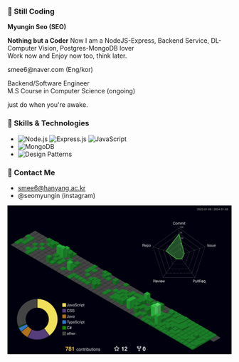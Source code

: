 ### 👋 Still Coding

<b>Myungin Seo (SEO) </b>
<br>
<p>
<b>Nothing but a Coder</b>
Now I am a NodeJS-Express, Backend Service, DL-Computer Vision, Postgres-MongoDB lover <br>
Work now and Enjoy now too, think later.<br>
</p>
<p>
smee6@naver.com (Eng/kor)<br>
</p>
Backend/Software Engineer <br>
M.S Course in Computer Science (ongoing)

<br>

just do when you're awake.

### 💼 Skills & Technologies
- ![Node.js](https://img.shields.io/badge/Node.js-green) ![Express.js](https://img.shields.io/badge/Express.js-skyblue) ![JavaScript](https://img.shields.io/badge/JavaScript-yellow)
- ![MongoDB](https://img.shields.io/badge/MongoDB-brown)
- ![Design Patterns](https://img.shields.io/badge/Design%20Patterns-pink)


### 🫠 Contact Me
- smee6@hanyang.ac.kr
- @seomyungin (instagram)

![](./profile-3d-contrib/profile-night-green.svg)
